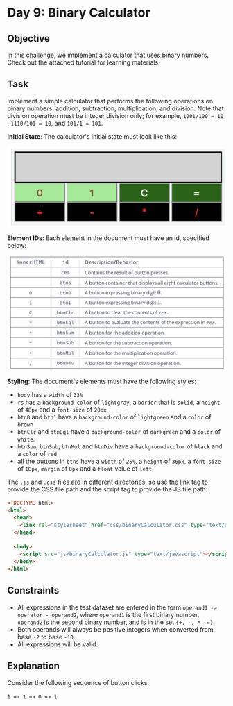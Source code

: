 # Day 9: Binary Calculator

## Objective

In this challenge, we implement a calculator that uses binary numbers. Check out the attached tutorial for learning materials.

## Task

Implement a simple calculator that performs the following operations on binary numbers: addition, subtraction, multiplication, and division. Note that division operation must be integer division only; for example, `1001/100 = 10` , `1110/101 = 10`, and `101/1 = 101`.

**Initial State**: The calculator's initial state must look like this:

![initial state](./img/screenshot_01.png)

**Element IDs**: Each element in the document must have an id, specified below:

![element id table](./img/screenshot_02.png)

**Styling**: The document's elements must have the following styles:

- `body` has a `width` of `33%`
- `rs` has a `background-color` of `lightgray`, a `border` that is `solid`, a `height` of `48px` and a `font-size` of `20px`
- `btn0` and `btn1` have a `background-color` of `lightgreen` and a `color` of `brown`
- `btnClr` and `btnEql` have a `background-color` of `darkgreen` and a `color` of `white`.
- `btnSum`, `btnSub`, `btnMul` and `btnDiv` have a `background-color` of `black` and a `color` of `red`
- all the buttons in `btns` have a `width` of `25%`, a `height` of `36px`, a `font-size` of `18px`, `margin` of `0px` and a `float` value of `left`

The `.js` and `.css` files are in different directories, so use the link tag to provide the CSS file path and the script tag to provide the JS file path:

```html
<!DOCTYPE html>
<html>
  <head>
    <link rel="stylesheet" href="css/binaryCalculator.css" type="text/css" />
  </head>

  <body>
    <script src="js/binaryCalculator.js" type="text/javascript"></script>
  </body>
</html>
```

## Constraints

- All expressions in the test dataset are entered in the form `operand1 -> operator - operand2`, where `operand1` is the first binary number, `operand2` is the second binary number, and is in the set `{+, -, *, =}`.
- Both operands will always be positive integers when converted from base `-2` to base `-10`.
- All expressions will be valid.

## Explanation

Consider the following sequence of button clicks:

`1 => 1 => 0 => 1 `
